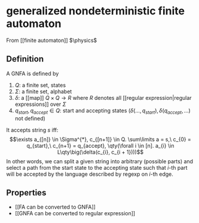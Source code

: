 # generalized nondeterministic finite automaton
From [[finite automaton]]
$\physics$
## Definition
A GNFA is defined by
1. $Q$: a finite set, states
2. $\Sigma$: a finite set, alphabet
4. $\delta$: a [[map]] $Q \times Q \to R$ where $R$ denotes all [[regular expression|regular expressions]] over $\Sigma$
5. $q_{start}, q_{accept} \in Q$: start and accepting states ($\delta(\dots, q_{start}), \delta(q_{accept}, \dots)$ not defined)

It accepts string $s$ iff:
$$\exists a_{[n]} \in \Sigma^{*}, c_{[n+1]} \in Q. 
\sum\limits a = s,\ c_{0} = q_{start},\ c_{n+1} = q_{accept}, \qty(\forall i \in [n].
a_{i} \in L\qty\big(\delta(c_{i}, c_{i + 1})))$$
In other words, we can split a given string into arbitrary (possible parts) and select a path from the start state to the accepting state such that $i$-th part will be accepted by the language described by regexp on $i$-th edge.

## Properties
- [[FA can be converted to GNFA]]
- [[GNFA can be converted to regular expression]]